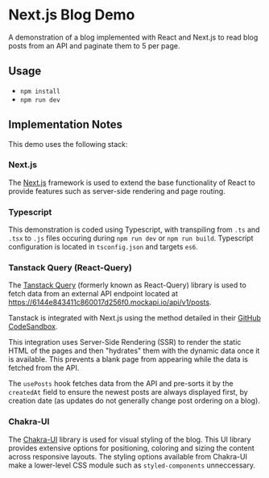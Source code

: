 
# Next.js Blog Demo

A demonstration of a blog implemented with React and Next.js to read blog posts from an API and paginate them to 5 per page.

## Usage

- `npm install`
- `npm run dev`

## Implementation Notes

This demo uses the following stack:

### Next.js

The [Next.js](https://nextjs.org/) framework is used to extend the base functionality of React to provide features such as server-side rendering and page routing.

### Typescript

This demonstration is coded using Typescript, with transpiling from `.ts` and `.tsx` to `.js` files occuring during `npm run dev` or `npm run build`. Typescript configuration is located in `tsconfig.json` and targets `es6`.

### Tanstack Query (React-Query)

The [Tanstack Query](https://tanstack.com/query/v4/docs/overview) (formerly known as React-Query) library is used to fetch data from an external API endpoint located at https://6144e843411c860017d256f0.mockapi.io/api/v1/posts.

Tanstack is integrated with Next.js using the method detailed in their [GitHub CodeSandbox](https://codesandbox.io/s/github/tanstack/query/tree/main/examples/react/nextjs?from-embed=&file=/pages/_app.js).

This integration uses Server-Side Rendering (SSR) to render the static HTML of the pages and then "hydrates" them with the dynamic data once it is available. This prevents a blank page from appearing while the data is fetched from the API.

The `usePosts` hook fetches data from the API and pre-sorts it by the `createdAt` field to ensure the newest posts are always displayed first, by creation date (as updates do not generally change post ordering on a blog).

### Chakra-UI

The [Chakra-UI](https://chakra-ui.com/) library is used for visual styling of the blog. This UI library provides extensive options for positioning, coloring and sizing the content across responsive layouts. The styling options available from Chakra-UI make a lower-level CSS module such as  `styled-components` unneccessary.
